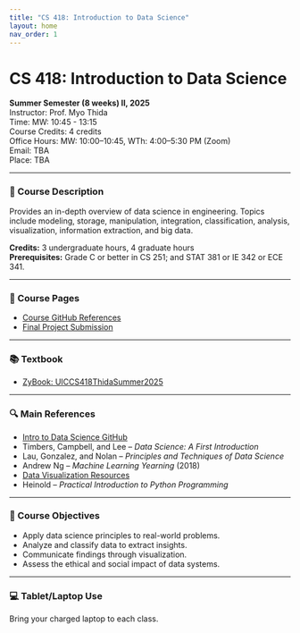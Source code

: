 ```yaml
---
title: "CS 418: Introduction to Data Science"
layout: home
nav_order: 1
---
```


# CS 418: Introduction to Data Science

**Summer Semester (8 weeks) II, 2025**  
Instructor: Prof. Myo Thida  
Time: MW: 10:45 - 13:15  
Course Credits: 4 credits  
Office Hours: MW: 10:00–10:45, WTh: 4:00–5:30 PM (Zoom)  
Email: TBA  
Place: TBA  

---

### 📘 Course Description
Provides an in-depth overview of data science in engineering. Topics include modeling, storage, manipulation, integration, classification, analysis, visualization, information extraction, and big data.

**Credits:** 3 undergraduate hours, 4 graduate hours  
**Prerequisites:** Grade C or better in CS 251; and STAT 381 or IE 342 or ECE 341.

---

### 🔗 Course Pages
- [Course GitHub References](https://uic-cs418-myo.github.io/UIC-CS418-2025/)
- [Final Project Submission](https://classroom.github.com/a/XJjOSHlI)

---

### 📚 Textbook
- [ZyBook: UICCS418ThidaSummer2025](https://learn.zybooks.com/zybook/UICCS418ThidaSummer2025)

---

### 🔍 Main References
- [Intro to Data Science GitHub](https://github.com/myothida/intro_data_science.git)
- Timbers, Campbell, and Lee – *Data Science: A First Introduction*
- Lau, Gonzalez, and Nolan – *Principles and Techniques of Data Science*
- Andrew Ng – *Machine Learning Yearning* (2018)
- [Data Visualization Resources](https://github.com/myothida/data_visualization)
- Heinold – *Practical Introduction to Python Programming*

---

### 🎯 Course Objectives
- Apply data science principles to real-world problems.
- Analyze and classify data to extract insights.
- Communicate findings through visualization.
- Assess the ethical and social impact of data systems.

---

### 💻 Tablet/Laptop Use
Bring your charged laptop to each class.
